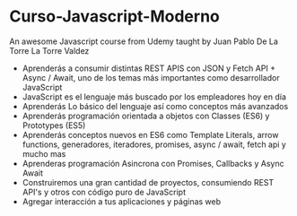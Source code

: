 # Curso-Javascript-Moderno
An awesome Javascript course from Udemy taught by Juan Pablo De La Torre La Torre Valdez


- Aprenderás a consumir distintas REST APIS con JSON y Fetch API + Async / Await, uno de los temas más importantes como desarrollador JavaScript
- JavaScript es el lenguaje más buscado por los empleadores hoy en día
- Aprenderás Lo básico del lenguaje así como conceptos más avanzados
- Aprenderás programación orientada a objetos con Classes (ES6) y Prototypes (ES5)
- Aprenderás conceptos nuevos en ES6 como Template Literals, arrow functions, generadores, iteradores, promises, async / await, fetch api y mucho mas
- Aprenderas programación Asincrona con Promises, Callbacks y Async Await
- Construiremos una gran cantidad de proyectos, consumiendo REST API's y otros con código puro de JavaScript
- Agregar interacción a tus aplicaciones y páginas web

